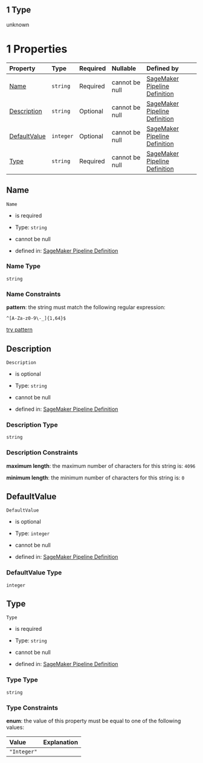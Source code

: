## 1 Type

unknown

# 1 Properties

| Property                      | Type      | Required | Nullable       | Defined by                                                                                                                                                                                                                                                             |
| :---------------------------- | :-------- | :------- | :------------- | :--------------------------------------------------------------------------------------------------------------------------------------------------------------------------------------------------------------------------------------------------------------------- |
| [Name](#name)                 | `string`  | Required | cannot be null | [SageMaker Pipeline Definition](pipeline-definition-definitions-parametername.md "https://github.com/jerrypeng7773/sagemaker-model-building-pipeline-definition-JSON-schema/schema/#/definitions/IntegerParameter/properties/Name")                                    |
| [Description](#description)   | `string`  | Optional | cannot be null | [SageMaker Pipeline Definition](pipeline-definition-definitions-parameterdescription.md "https://github.com/jerrypeng7773/sagemaker-model-building-pipeline-definition-JSON-schema/schema/#/definitions/IntegerParameter/properties/Description")                      |
| [DefaultValue](#defaultvalue) | `integer` | Optional | cannot be null | [SageMaker Pipeline Definition](pipeline-definition-definitions-integerparameter-properties-defaultvalue.md "https://github.com/jerrypeng7773/sagemaker-model-building-pipeline-definition-JSON-schema/schema/#/definitions/IntegerParameter/properties/DefaultValue") |
| [Type](#type)                 | `string`  | Required | cannot be null | [SageMaker Pipeline Definition](pipeline-definition-definitions-integerparameter-properties-type.md "https://github.com/jerrypeng7773/sagemaker-model-building-pipeline-definition-JSON-schema/schema/#/definitions/IntegerParameter/properties/Type")                 |

## Name



`Name`

*   is required

*   Type: `string`

*   cannot be null

*   defined in: [SageMaker Pipeline Definition](pipeline-definition-definitions-parametername.md "https://github.com/jerrypeng7773/sagemaker-model-building-pipeline-definition-JSON-schema/schema/#/definitions/IntegerParameter/properties/Name")

### Name Type

`string`

### Name Constraints

**pattern**: the string must match the following regular expression:&#x20;

```regexp
^[A-Za-z0-9\-_]{1,64}$
```

[try pattern](https://regexr.com/?expression=%5E%5BA-Za-z0-9%5C-_%5D%7B1%2C64%7D%24 "try regular expression with regexr.com")

## Description



`Description`

*   is optional

*   Type: `string`

*   cannot be null

*   defined in: [SageMaker Pipeline Definition](pipeline-definition-definitions-parameterdescription.md "https://github.com/jerrypeng7773/sagemaker-model-building-pipeline-definition-JSON-schema/schema/#/definitions/IntegerParameter/properties/Description")

### Description Type

`string`

### Description Constraints

**maximum length**: the maximum number of characters for this string is: `4096`

**minimum length**: the minimum number of characters for this string is: `0`

## DefaultValue



`DefaultValue`

*   is optional

*   Type: `integer`

*   cannot be null

*   defined in: [SageMaker Pipeline Definition](pipeline-definition-definitions-integerparameter-properties-defaultvalue.md "https://github.com/jerrypeng7773/sagemaker-model-building-pipeline-definition-JSON-schema/schema/#/definitions/IntegerParameter/properties/DefaultValue")

### DefaultValue Type

`integer`

## Type



`Type`

*   is required

*   Type: `string`

*   cannot be null

*   defined in: [SageMaker Pipeline Definition](pipeline-definition-definitions-integerparameter-properties-type.md "https://github.com/jerrypeng7773/sagemaker-model-building-pipeline-definition-JSON-schema/schema/#/definitions/IntegerParameter/properties/Type")

### Type Type

`string`

### Type Constraints

**enum**: the value of this property must be equal to one of the following values:

| Value       | Explanation |
| :---------- | :---------- |
| `"Integer"` |             |
